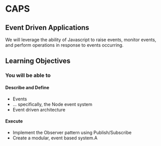 # CAPS

## Event Driven Applications

We will leverage the ability of Javascript to raise events, monitor events, and perform operations in response to events occurring.

## Learning Objectives

### You will be able to

#### Describe and Define

- Events
- ... specifically, the Node event system
- Event driven architecture

#### Execute

- Implement the Observer pattern using Publish/Subscribe
- Create a modular, event based system.A